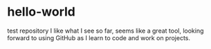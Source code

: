 # hello-world
test repository
I like what I see so far, seems like a great tool, looking forward to using GitHub as I learn to code and work on projects.
